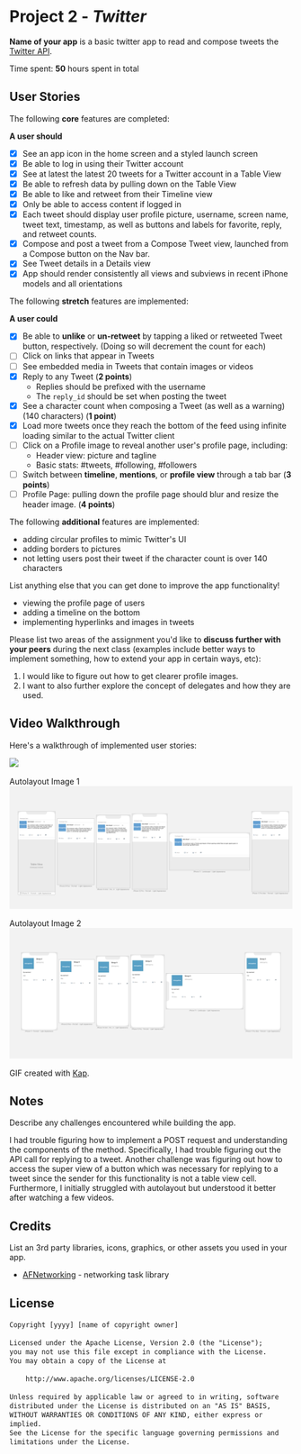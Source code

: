 # Project 2 - *Twitter*

**Name of your app** is a basic twitter app to read and compose tweets the [Twitter API](https://apps.twitter.com/).

Time spent: **50** hours spent in total

## User Stories

The following **core** features are completed:

**A user should**

- [x] See an app icon in the home screen and a styled launch screen
- [x] Be able to log in using their Twitter account
- [x] See at latest the latest 20 tweets for a Twitter account in a Table View
- [x] Be able to refresh data by pulling down on the Table View
- [x] Be able to like and retweet from their Timeline view
- [x] Only be able to access content if logged in
- [x] Each tweet should display user profile picture, username, screen name, tweet text, timestamp, as well as buttons and labels for favorite, reply, and retweet counts.
- [x] Compose and post a tweet from a Compose Tweet view, launched from a Compose button on the Nav bar.
- [x] See Tweet details in a Details view
- [x] App should render consistently all views and subviews in recent iPhone models and all orientations

The following **stretch** features are implemented:

**A user could**

- [x] Be able to **unlike** or **un-retweet** by tapping a liked or retweeted Tweet button, respectively. (Doing so will decrement the count for each)
- [ ] Click on links that appear in Tweets
- [ ] See embedded media in Tweets that contain images or videos
- [x] Reply to any Tweet (**2 points**)
  - Replies should be prefixed with the username
  - The `reply_id` should be set when posting the tweet
- [x] See a character count when composing a Tweet (as well as a warning) (140 characters) (**1 point**)
- [x] Load more tweets once they reach the bottom of the feed using infinite loading similar to the actual Twitter client
- [ ] Click on a Profile image to reveal another user's profile page, including:
  - Header view: picture and tagline
  - Basic stats: #tweets, #following, #followers
- [ ] Switch between **timeline**, **mentions**, or **profile view** through a tab bar (**3 points**)
- [ ] Profile Page: pulling down the profile page should blur and resize the header image. (**4 points**)

The following **additional** features are implemented:
- adding circular profiles to mimic Twitter's UI
- adding borders to pictures
- not letting users post their tweet if the character count is over 140 characters

List anything else that you can get done to improve the app functionality!
- viewing the profile page of users
- adding a timeline on the bottom
- implementing hyperlinks and images in tweets

Please list two areas of the assignment you'd like to **discuss further with your peers** during the next class (examples include better ways to implement something, how to extend your app in certain ways, etc):

1. I would like to figure out how to get clearer profile images.
2. I want to also further explore the concept of delegates and how they are used.

## Video Walkthrough

Here's a walkthrough of implemented user stories:

![](https://github.com/shrevin/Twitter/blob/main/final.gif)

Autolayout Image 1
![alt text](https://github.com/shrevin/Twitter/blob/main/autolayout%20image%201.png)

Autolayout Image 2
![alt text](https://github.com/shrevin/Twitter/blob/main/autolayout%20image%202.png)

GIF created with [Kap](https://getkap.co/).

## Notes
Describe any challenges encountered while building the app.


I had trouble figuring how to implement a POST request and understanding the components of the method. Specifically, I had trouble figuring out the API call for replying to a tweet. Another challenge was figuring out how to access the super view of a button which was necessary for replying to a tweet since the sender for this functionality is not a table view cell. Furthermore, I initially struggled with autolayout but understood it better after watching a few videos. 

## Credits

List an 3rd party libraries, icons, graphics, or other assets you used in your app.

- [AFNetworking](https://github.com/AFNetworking/AFNetworking) - networking task library

## License

    Copyright [yyyy] [name of copyright owner]

    Licensed under the Apache License, Version 2.0 (the "License");
    you may not use this file except in compliance with the License.
    You may obtain a copy of the License at

        http://www.apache.org/licenses/LICENSE-2.0

    Unless required by applicable law or agreed to in writing, software
    distributed under the License is distributed on an "AS IS" BASIS,
    WITHOUT WARRANTIES OR CONDITIONS OF ANY KIND, either express or implied.
    See the License for the specific language governing permissions and
    limitations under the License.
